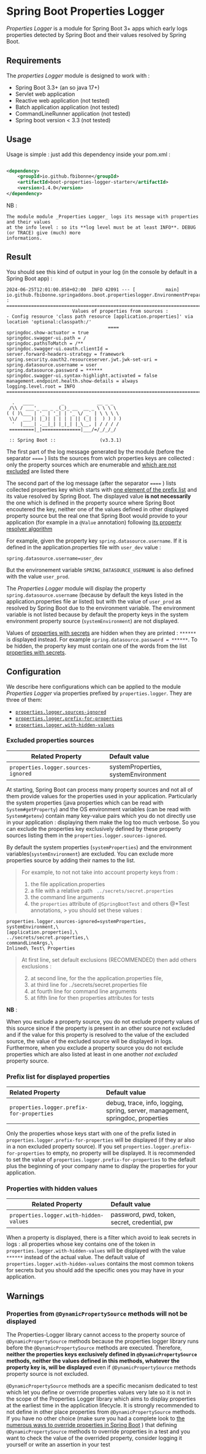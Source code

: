 # Spring Boot Properties Logger

_Properties Logger_ is a module for Spring Boot 3+ apps which early logs properties
detected by Spring Boot and their values resolved by Spring Boot.

## Requirements

The _properties Logger_ module is designed to work with :

- Spring Boot 3.3+ (an so java 17+)
- Servlet web application
- Reactive web application (not tested)
- Batch application application (not tested)
- CommandLineRunner application (not tested)
- Spring boot version < 3.3 (not tested)

## Usage

Usage is simple : just add this dependency inside your pom.xml :

```xml

<dependency>
    <groupId>io.github.fbibonne</groupId>
    <artifactId>boot-properties-logger-starter</artifactId>
    <version>1.4.0</version>
</dependency>
```

NB :

    The module module _Properties Logger_ logs its message with properties and their values
    at the info level : so its **log level must be at least INFO**. DEBUG (or TRACE) give (much) more
    informations.

## Result

You should see this kind of output in your log (in the console by default in a Spring Boot app) :

```text
2024-06-25T12:01:00.858+02:00  INFO 42091 --- [           main] io.github.fbibonne.springaddons.boot.propertieslogger.EnvironmentPreparedEventForPropertiesLogging           : 
================================================================================
                        Values of properties from sources :
- Config resource 'class path resource [application.properties]' via location 'optional:classpath:/'
                                     ====
springdoc.show-actuator = true
springdoc.swagger-ui.path = /
springdoc.pathsToMatch = /**
springdoc.swagger-ui.oauth.clientId = 
server.forward-headers-strategy = framework
spring.security.oauth2.resourceserver.jwt.jwk-set-uri = 
spring.datasource.username = user
spring.datasource.password = ******
springdoc.swagger-ui.syntax-highlight.activated = false
management.endpoint.health.show-details = always
logging.level.root = INFO
================================================================================

  .   ____          _            __ _ _
 /\\ / ___'_ __ _ _(_)_ __  __ _ \ \ \ \
( ( )\___ | '_ | '_| | '_ \/ _` | \ \ \ \
 \\/  ___)| |_)| | | | | || (_| |  ) ) ) )
  '  |____| .__|_| |_|_| |_\__, | / / / /
 =========|_|==============|___/=/_/_/_/

 :: Spring Boot ::                (v3.3.1)
```

The first part of the log message generated by the module (before the separator `====` )
lists the sources from wich properties keys are collected : only the property sources
which are enumerable and [which are not excluded](#excluded-properties-sources) are listed there

The second part of the log message (after the separator `====` ) lists collected properties
key which starts with [one element of the prefix list](#prefix-list-for-displayed-properties)
and its value resolved by Spring Boot. The displayed value **is not necessarily** the one
which is defined in the property source where Spring Boot encoutered the key, neither one
of the values defined in other displayed property source but the real one that Spring Boot
would provide to your application (for example in a `@Value` annotation) following [its
property resolver algorithm](https://docs.spring.io/spring-boot/reference/features/external-config.html)

For example, given the property key `spring.datasource.username`. If it is defined in the
application.properties file with `user_dev` value :

```properties
spring.datasource.username=user_dev
```

But the environement variable `SPRING_DATASOURCE_USERNAME` is also defined with the value
`user_prod`.

The _Properties Logger_ module will display the property `spring.datasource.username` (because
by default the keys listed in the application.properties file ar listed) but with the value of
`user_prod` as resolved by Spring Boot due to the environment variable. The environment variable
is not listed because by default the property keys in the system environment property source (`systemEnvironment`)
are not displayed.

Values of [properties with secrets](#properties-with-hidden-values) are hidden when they are printed :
`******` is displayed instead. For example `spring.datasource.password = ******`. To be hidden, the
property key must contain one of the words from the list [properties with secrets](#properties-with-hidden-values).

## Configuration

We describe here configurations which can be applied to the module _Properties Logger_ via
properties prefixed by `properties.logger`. They are three of them:

- [`properties.logger.sources-ignored`](#excluded-properties-sources)
- [`properties.logger.prefix-for-properties`](#prefix-list-for-displayed-properties)
- [`properties.logger.with-hidden-values`](#properties-with-hidden-values)

### Excluded properties sources

| Related Property                    | Default value                       |
|-------------------------------------|:------------------------------------|
| `properties.logger.sources-ignored` | systemProperties, systemEnvironment |

At starting, Spring Boot can process many property sources and not all of them provide values for
the properties used in your application. Particularly the system properties (java properties which
can be read with `System#getProperty`) and the OS environment variables (can be read with `System#getenv`)
contain many key-value pairs which you do not directly use in your application : displaying
them make the log too much verbose. So you can exclude the properties key exclusively defined by these property
sources listing them in the  `properties.logger.sources-ignored`.

By default the system properties (`systemProperties`) and the environment variables(`systemEnvironment`)
are excluded. You can exclude more properties source by adding their names to the list.

> For example, to not not take into account property keys from :
> 1. the file application.properties
> 2. a file with a relative path ` ../secrets/secret.properties`
> 3. the command line arguments
> 4. the `properties` attribute of `@SpringBootTest` and others @*Test annotations,
     > you should set these values :

```properties
properties.logger.sources-ignored=systemProperties, systemEnvironment,\
[application.properties],\
../secrets/secret.properties,\
commandLineArgs,\
Inlined\ Test\ Properties
```

> At first line, set default exclusions (RECOMMENDED) then add others exclusions :
>
> 2. at second line, for the the application.properties file,
> 3. at third line for ../secrets/secret.properties file
> 4. at fourth line for command line arguments
> 5. at fifth line for then properties attributes for tests

**NB** :

When you exclude a property source, you do not exclude property values of this source
since if the property is present in an other source not excluded and if the value for
this property is resolved to the value of the excluded source, the value of the excluded
source will be displayed in logs. Furthermore, when you exclude a property source you
do not exclude properties which are also listed at least in one another _not excluded_
property source.

### Prefix list for displayed properties

| Related Property                          | Default value                                                                  |
|:------------------------------------------|:-------------------------------------------------------------------------------|
| `properties.logger.prefix-for-properties` | debug, trace, info, logging, spring, server, management, springdoc, properties |

Only the properties whose keys start with one of the prefix listed in `properties.logger.prefix-for-properties` will be
displayed
(if they ar also in a non excluded property source). If you set `properties.logger.prefix-for-properties` to empty, no
property will be displayed. It is recommended to set the value of `properties.logger.prefix-for-properties` to the
default
plus the beginning of your company name to display the properties for your application.

### Properties with hidden values

| Related Property                       | Default value                                |
|----------------------------------------|:---------------------------------------------|
| `properties.logger.with-hidden-values` | password, pwd, token, secret, credential, pw |

When a property is displayed, there is a filter which avoid to leak secrets in logs : all properties whose key contains 
one of the token in `properties.logger.with-hidden-values` will be displayed with the value `******` instead of the actual value.
The default value of `properties.logger.with-hidden-values`  contains the most common tokens for secrets but you should 
add the specific ones you may have in your application.


## Warnings

### Properties from `@DynamicPropertySource` methods will not be displayed

The Properties-Logger library cannot access to the property source of `@DynamicPropertySource` methods because
the properties logger library runs before the `@DynamicPropertySource` methods  are executed. Therefore, **neither the properties
keys exclusively defined in `@DynamicPropertySource` methods, neither the values defined in this methods, whatever the 
property key is, will be displayed** even if  `@DynamicPropertySource` methods property source is not excluded.

`@DynamicPropertySource` methods are a specific mecanism dedicated to test which let you define or overrride properties values 
very late so it is not in the scope of the Properties Logger library which aims to display properties at the earliest time 
in the application lifecycle. It is strongly recommended to not define in other place properties from `@DynamicPropertySource` 
methods. If you have no other choice (make sure you had a complete look to 
[the numerous ways to override properties in Spring Boot](https://docs.spring.io/spring-boot/reference/features/external-config.html) )
that defining `@DynamicPropertySource` methods to override properties in a test and you want to check the value of the 
overrided property, consider logging it yourself or write an assertion in your test
